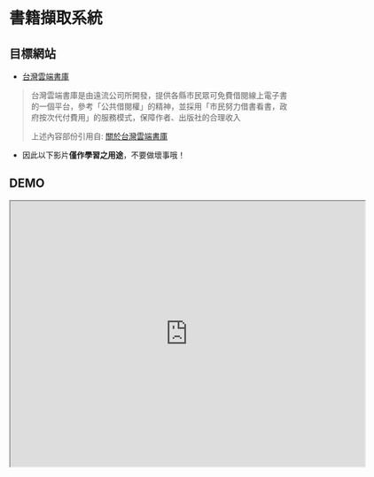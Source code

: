 # 書籍擷取系統

## 目標網站

* [台灣雲端書庫](http://lib.ebookservice.tw/il/)

> 台灣雲端書庫是由遠流公司所開發，提供各縣市民眾可免費借閱線上電子書的一個平台，參考「公共借閱權」的精神，並採用「市民努力借書看書，政府按次代付費用」的服務模式，保障作者、出版社的合理收入
> 
> 上述內容部份引用自: [關於台灣雲端書庫](https://www.ebookservice.tw/#about/tcl)

* 因此以下影片**僅作學習之用途**，不要做壞事哦！

## DEMO

<iframe src="https://drive.google.com/file/d/1JChc0D3vOZZNx9u7HK1Oz81vib1xmHT_/preview" width="640" height="480"></iframe>
